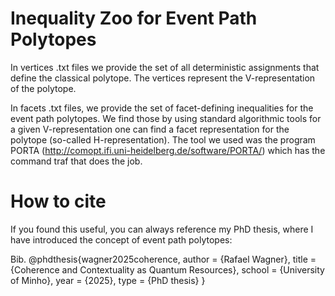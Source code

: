 # Inequality Zoo for Event Path Polytopes

In vertices .txt files we provide the set of all deterministic assignments that define the classical polytope. The vertices represent the V-representation of the polytope. 

In facets .txt files, we provide the set of facet-defining inequalities for the event path polytopes. We find those by using standard algorithmic tools for a given V-representation one can find a facet representation for the polytope (so-called H-representation). The tool we used was the program PORTA (http://comopt.ifi.uni-heidelberg.de/software/PORTA/) which has the command traf that does the job. 

# How to cite 

If you found this useful, you can always reference my PhD thesis, where I have introduced the concept of event path polytopes:

Bib. @phdthesis{wagner2025coherence,
  author       = {Rafael Wagner},
  title        = {Coherence and Contextuality as Quantum Resources},
  school       = {University of Minho},
  year         = {2025},
  type         = {PhD thesis}
}
